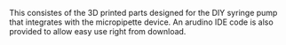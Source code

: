 This consistes of the 3D printed parts designed for the DIY syringe pump that integrates with the micropipette device. An arudino IDE code is also provided to allow easy use right from download. 
